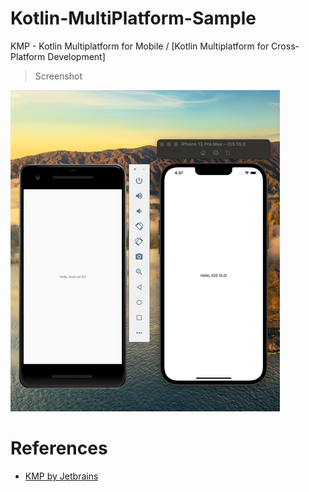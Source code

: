 # Kotlin-MultiPlatform-Sample
KMP -  Kotlin Multiplatform for Mobile / [Kotlin Multiplatform for Cross-Platform Development] 
> Screenshot
<img src="KMP.png" />

# References
- [KMP by Jetbrains](https://kotlinlang.org/docs/multiplatform.htm)
